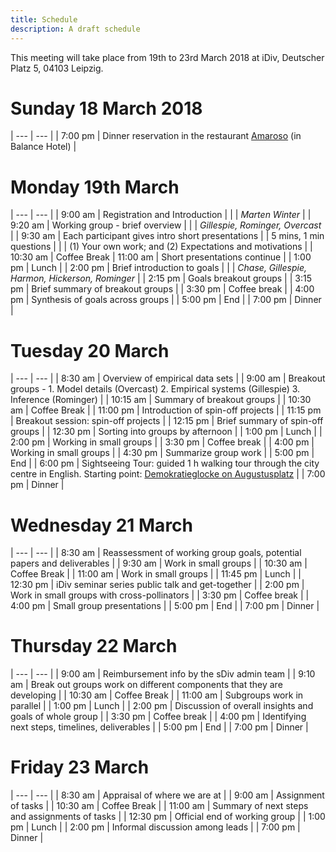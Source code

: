 ```yaml
---
title: Schedule
description: A draft schedule
---
```

This meeting will take place from 19th to 23rd March 2018 at iDiv, Deutscher Platz 5, 04103 Leipzig.

# Sunday 18 March 2018

| --- | --- |
| 7:00 pm | Dinner reservation in the restaurant [Amaroso](https://www.amaroso-leipzig.de/) (in Balance Hotel) |

# Monday 19th March

| --- | --- |
| 9:00 am  |	Registration and Introduction |
|          | *Marten Winter* |
| 9:20 am  | Working group - brief overview |
|          | *Gillespie, Rominger, Overcast* |
| 9:30 am  | Each participant gives intro short presentations
|          | 5 mins, 1 min questions |
|          | (1) Your own work; and (2) Expectations and motivations |
| 10:30 am | Coffee Break
| 11:00 am | Short presentations continue |
| 1:00 pm	 | Lunch |
| 2:00 pm	 | Brief introduction to goals |
|          | *Chase, Gillespie, Harmon, Hickerson, Rominger* |
| 2:15 pm  | Goals breakout groups |
| 3:15 pm  | Brief summary of breakout groups |
| 3:30 pm  | Coffee break |
| 4:00 pm  | Synthesis of goals across groups |
| 5:00 pm  | End |
| 7:00 pm  | Dinner |

# Tuesday 20 March

| --- | --- |
| 8:30 am  |	Overview of empirical data sets |
| 9:00 am  | Breakout groups - 1. Model details (Overcast) 2. Empirical systems (Gillespie) 3. Inference (Rominger) |
| 10:15 am | Summary of breakout groups |
| 10:30 am | Coffee Break |
| 11:00 pm  | Introduction of spin-off projects |
| 11:15 pm	 | Breakout session: spin-off projects |
| 12:15 pm  | Brief summary of spin-off groups |
| 12:30 pm | Sorting into groups by afternoon |
| 1:00 pm	 | Lunch |
| 2:00 pm | Working in small groups |
| 3:30 pm  | Coffee break |
| 4:00 pm  | Working in small groups |
| 4:30 pm | Summarize group work |
| 5:00 pm  | End |
| 6:00 pm  | Sightseeing Tour: guided 1 h walking tour through the city centre in English. Starting point: [Demokratieglocke on Augustusplatz](https://goo.gl/maps/XCwxnSjUqyN2) |
| 7:00 pm  | Dinner |


# Wednesday 21 March

| --- | --- |
| 8:30 am  |	Reassessment of working group goals, potential papers and deliverables |
| 9:30 am  | Work in small groups |
| 10:30 am | Coffee Break |
| 11:00 am | Work in small groups |
| 11:45 pm	 | Lunch |
| 12:30 pm  | iDiv seminar series public talk and get-together |
| 2:00 pm	 | Work in small groups with cross-pollinators |
| 3:30 pm  | Coffee break |
| 4:00 pm  | Small group presentations |
| 5:00 pm  | End |
| 7:00 pm  | Dinner |



# Thursday 22 March

| --- | --- |
| 9:00 am  | Reimbursement info by the sDiv admin team |
| 9:10 am | Break out groups work on different components that they are developing |
| 10:30 am | Coffee Break |
| 11:00 am | Subgroups work in parallel |
| 1:00 pm	 | Lunch |
| 2:00 pm  | Discussion of overall insights and goals of whole group  |
| 3:30 pm  | Coffee break |
| 4:00 pm  | Identifying next steps, timelines, deliverables |
| 5:00 pm  | End |
| 7:00 pm  | Dinner |

# Friday 23 March

| --- | --- |
| 8:30 am | Appraisal of where we are at |
| 9:00 am  | Assignment of tasks |
| 10:30 am | Coffee Break |
| 11:00 am | Summary of next steps and assignments of tasks |
| 12:30 pm | Official end of working group |
| 1:00 pm	 | Lunch |
| 2:00 pm  | Informal discussion among leads |
| 7:00 pm  | Dinner |
